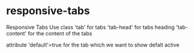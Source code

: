 # responsive-tabs
Responsive Tabs
Use class
'tab' for tabs
 'tab-head' for tabs heading
 'tab-content' for the content of the tabs

attribute 'default'=true for the tab which we want to show defalt active 
